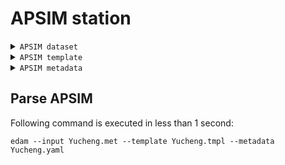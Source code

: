 # APSIM station

<details>
    <summary><code>APSIM dataset</code></summary>

```csv
[weather.met.weather]

Latitude   =   36.68
longitude   =   116.98
tav   =   14.6   (oC)   !   annual   average   ambient   temperature
amp   =   28.2   (oC)   !   annual   amplitude   in   mean   monthly   temperature
!!!!   1/01/1961   to   31/12/2005
   day   year   radn   maxt   mint   rain   wind   RH
   273   2002   17.5   27.2   14.6   0   3.5   54
  274   2002   13.6   23.1   14.7   0   5.3   40
  275   2002   15.8   27.1   11.1   0   5.5   29
  276   2002   15.5   25.8   16.5   0   3.8   39
  277   2002   14.9   25.5   14.6   0   2.5   63
  278   2002   15.2   23.1   15.2   0   3   47
  279   2002   13.4   19.9   10.9   0   3   38
  280   2002   15.7   19.3   8.2   0   2.5   47
```
</details>

<details>
    <summary><code>APSIM template</code></summary>

```csv
[weather.met.weather]

Latitude   =   {{station.latitude}}
longitude   =   {{station.longitude}}
tav   =   {{station.tags.tav}}
amp   =   {{station.tags.amp}}
!!!!   1/01/1961   to   31/12/2005
   day   year   radn   maxt   mint   rain   wind   RH
{%for timestamp, radn,maxt,mint,rain,wind,RH in chunk%}
{{timestamp.dayofyear}}  {{timestamp.year}}  {{radn.value}}  {{maxt.value}}  {{mint.value}}  {{rain.value}}  {{wind.value}}  {{RH.value}}
{%endfor%}
```
</details>

<details>
    <summary><code>APSIM metadata</code></summary>

```yaml
Station:
    name: Yucheng
    license: Attribution
Observables:
    - observable_id: mint
      name: Temperature
      ontology: https://edam.org#Temperature
      qualifiers: https://edam.org#min
    - observable_id: maxt
      name: Max Temperature
      ontology: https://edam.org#Temperature
      qualifiers: https://edam.org#max
    - observable_id: rain
      name: Rain
      ontology: https://edam.org#Rain
    - observable_id: radn
      name: Solar radiation
      ontology: https://edam.org#SolarRadiation
    - observable_id: wind
      name: Wind
      ontology: https://edam.org#WindSpeed
    - observable_id: RH
      name: Relative humidity
      ontology: https://edam.org#RelativeHumidity
Units of Measurement:
    - name: Millijoule per square meters
      symbol: mJ/m^2
      relevant_observables: radn
    - name: Percent
      symbol: \%
      relevant_observables: RH
    - name: Celcius
      symbol: degC
      relevant_observables: mint, maxt
    - name: Millimeters
      symbol: mm
      relevant_observables: rain
    - name: Meters per second
      symbol: m/s
      relevant_observables: wind
```

</details>

## Parse APSIM

Following command is executed in less than 1 second:

`edam --input Yucheng.met --template Yucheng.tmpl --metadata Yucheng.yaml`   
